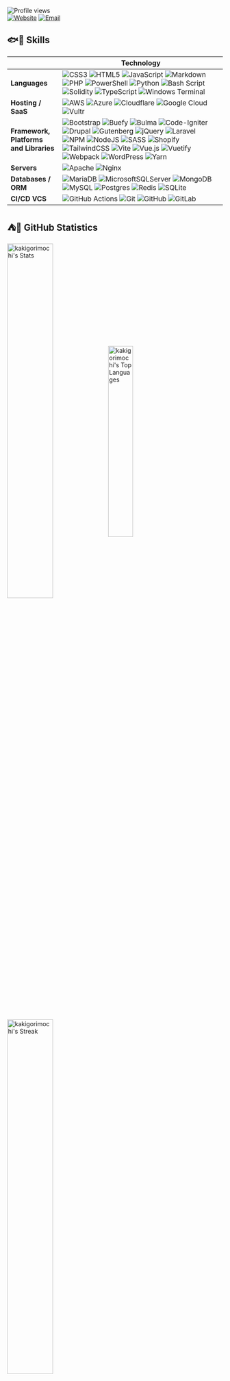 <!--
**kakigorimochi/kakigorimochi** is a ✨ _special_ ✨ repository because its `README.md` (this file) appears on your GitHub profile.

Here are some ideas to get you started:

- 🔭 I’m currently working on ...
- 🌱 I’m currently learning ...
- 👯 I’m looking to collaborate on ...
- 🤔 I’m looking for help with ...
- 💬 Ask me about ...
- 📫 How to reach me: ...
- 😄 Pronouns: ...
- ⚡ Fun fact: ...
-->

![Profile views](https://komarev.com/ghpvc/?username=kakigorimochi&label=Profile%20views&style=for-the-badge&abbreviated=true&color=fb8c00) 
<br />
[![Website](https://img.shields.io/badge/website-futuregadget--apt.ph-%234285F4.svg?style=badge&logoColor=white)](https://futuregadget-apt.ph)
[![Email](https://img.shields.io/badge/Email-hello@futuregadget--apt.ph-%23EA4335.svg?style=badge&logoColor=white)](mailto:hello@futuregadget-apt.ph)

<!--
## 👀🛰️ Socials
[![Facebook](https://img.shields.io/badge/Facebook-%230866FF.svg?style=badge&logo=Facebook&logoColor=white)](https://facebook.com/kakigorimochi) [![X](https://img.shields.io/badge/X-%23000000.svg?style=badge&logo=X&logoColor=white)](https://x.com/kakigorimochi_)

<br />
-->
## 🐟🐔 Skills
|     |Technology|
|-----|-----|
|**Languages**|![CSS3](https://img.shields.io/badge/css3-%231572B6.svg?style=badge&logo=css3&logoColor=white) ![HTML5](https://img.shields.io/badge/html5-%23E34F26.svg?style=badge&logo=html5&logoColor=white) ![JavaScript](https://img.shields.io/badge/javascript-%23323330.svg?style=badge&logo=javascript&logoColor=%23F7DF1E) ![Markdown](https://img.shields.io/badge/markdown-%23000000.svg?style=badge&logo=markdown&logoColor=white) ![PHP](https://img.shields.io/badge/php-%23777BB4.svg?style=badge&logo=php&logoColor=white) ![PowerShell](https://img.shields.io/badge/PowerShell-%235391FE.svg?style=badge&logo=powershell&logoColor=white) ![Python](https://img.shields.io/badge/python-3670A0?style=badge&logo=python&logoColor=ffdd54) ![Bash Script](https://img.shields.io/badge/bash_script-%23121011.svg?style=badge&logo=gnu-bash&logoColor=white) ![Solidity](https://img.shields.io/badge/Solidity-%23363636.svg?style=badge&logo=solidity&logoColor=white) ![TypeScript](https://img.shields.io/badge/typescript-%23007ACC.svg?style=badge&logo=typescript&logoColor=white) ![Windows Terminal](https://img.shields.io/badge/Windows%20Terminal-%234D4D4D.svg?style=badge&logo=windows-terminal&logoColor=white)|
|**Hosting / SaaS**|![AWS](https://img.shields.io/badge/AWS-%23FF9900.svg?style=badge&logo=amazon-aws&logoColor=white) ![Azure](https://img.shields.io/badge/azure-%230072C6.svg?style=badge&logo=microsoftazure&logoColor=white) ![Cloudflare](https://img.shields.io/badge/Cloudflare-F38020?style=badge&logo=Cloudflare&logoColor=white) ![Google Cloud](https://img.shields.io/badge/GoogleCloud-%234285F4.svg?style=badge&logo=google-cloud&logoColor=white) ![Vultr](https://img.shields.io/badge/Vultr-007BFC.svg?style=badge&logo=vultr)|
|**Framework, Platforms<br>and Libraries**|![Bootstrap](https://img.shields.io/badge/bootstrap-%238511FA.svg?style=badge&logo=bootstrap&logoColor=white) ![Buefy](https://img.shields.io/badge/Buefy-7957D5?style=badge&logo=buefy&logoColor=48289E) ![Bulma](https://img.shields.io/badge/bulma-00D0B1?style=badge&logo=bulma&logoColor=white) ![Code-Igniter](https://img.shields.io/badge/CodeIgniter-%23EF4223.svg?style=badge&logo=codeIgniter&logoColor=white) ![Drupal](https://img.shields.io/badge/drupal-%230678BE.svg?style=badge&logo=drupal&logoColor=white) ![Gutenberg](https://img.shields.io/badge/gutenberg-%23077CB2.svg?style=badge&logo=gutenberg&logoColor=white) ![jQuery](https://img.shields.io/badge/jquery-%230769AD.svg?style=badge&logo=jquery&logoColor=white) ![Laravel](https://img.shields.io/badge/laravel-%23FF2D20.svg?style=badge&logo=laravel&logoColor=white) ![NPM](https://img.shields.io/badge/NPM-%23CB3837.svg?style=badge&logo=npm&logoColor=white) ![NodeJS](https://img.shields.io/badge/node.js-%236DA55F?style=badge&logo=node.js&logoColor=white) ![SASS](https://img.shields.io/badge/SASS-hotpink.svg?style=badge&logo=SASS&logoColor=white) ![Shopify](https://img.shields.io/badge/shopify-%237AB55C.svg?style=badge&logo=shopify&logoColor=white) ![TailwindCSS](https://img.shields.io/badge/tailwindcss-%2338B2AC.svg?style=badge&logo=tailwind-css&logoColor=white) ![Vite](https://img.shields.io/badge/vite-%23646CFF.svg?style=badge&logo=vite&logoColor=white) ![Vue.js](https://img.shields.io/badge/vue.js-%2335495e.svg?style=badge&logo=vuedotjs&logoColor=%234FC08D) ![Vuetify](https://img.shields.io/badge/Vuetify-1867C0?style=badge&logo=vuetify&logoColor=AEDDFF) ![Webpack](https://img.shields.io/badge/webpack-%238DD6F9.svg?style=badge&logo=webpack&logoColor=black) ![WordPress](https://img.shields.io/badge/WordPress-%23117AC9.svg?style=badge&logo=WordPress&logoColor=white) ![Yarn](https://img.shields.io/badge/yarn-%232C8EBB.svg?style=badge&logo=yarn&logoColor=white)|
|**Servers**|![Apache](https://img.shields.io/badge/apache-%23D42029.svg?style=badge&logo=apache&logoColor=white) ![Nginx](https://img.shields.io/badge/nginx-%23009639.svg?style=badge&logo=nginx&logoColor=white)|
|**Databases / ORM**|![MariaDB](https://img.shields.io/badge/MariaDB-003545?style=badge&logo=mariadb&logoColor=white) ![MicrosoftSQLServer](https://img.shields.io/badge/Microsoft%20SQL%20Server-CC2927?style=badge&logo=microsoft%20sql%20server&logoColor=white) ![MongoDB](https://img.shields.io/badge/MongoDB-%234ea94b.svg?style=badge&logo=mongodb&logoColor=white) ![MySQL](https://img.shields.io/badge/mysql-4479A1.svg?style=badge&logo=mysql&logoColor=white) ![Postgres](https://img.shields.io/badge/postgres-%23316192.svg?style=badge&logo=postgresql&logoColor=white) ![Redis](https://img.shields.io/badge/redis-%23DD0031.svg?style=badge&logo=redis&logoColor=white) ![SQLite](https://img.shields.io/badge/sqlite-%2307405e.svg?style=badge&logo=sqlite&logoColor=white)|
|**CI/CD VCS**|![GitHub Actions](https://img.shields.io/badge/github%20actions-%232671E5.svg?style=badge&logo=githubactions&logoColor=white) ![Git](https://img.shields.io/badge/git-%23F05033.svg?style=badge&logo=git&logoColor=white) ![GitHub](https://img.shields.io/badge/github-%23121011.svg?style=badge&logo=github&logoColor=white) ![GitLab](https://img.shields.io/badge/gitlab-%23181717.svg?style=badge&logo=gitlab&logoColor=white)|

<!--
#### Design
![Adobe Creative Cloud](https://img.shields.io/badge/Adobe%20Creative%20Cloud-DA1F26.svg?style=badge&logo=Adobe%20Creative%20Cloud&logoColor=white) ![Affinity Designer](https://img.shields.io/badge/affinity%20desginer-%231B72BE.svg?style=badge&logo=affinity-designer&logoColor=white) ![Affinity Photo](https://img.shields.io/badge/affinityphoto-%237E4DD2.svg?style=badge&logo=affinity-photo&logoColor=white) ![Clip Studio Paint](https://img.shields.io/badge/ClipStudioPaint-%23CFD3D3.svg?style=badge&logo=ClipStudioPaint&logoColor=white) ![Figma](https://img.shields.io/badge/figma-%23F24E1E.svg?style=badge&logo=figma&logoColor=white) ![Gimp](https://img.shields.io/badge/Gimp-657D8B?style=badge&logo=gimp&logoColor=FFFFFF) ![Proto.io](https://img.shields.io/badge/Proto.io-161637?style=badge&logo=proto.io&logoColor=00e5ff)

#### Others
![Arduino](https://img.shields.io/badge/-Arduino-00979D?style=badge&logo=Arduino&logoColor=white) ![Postman](https://img.shields.io/badge/Postman-FF6C37?style=badge&logo=postman&logoColor=white) ![Power Bi](https://img.shields.io/badge/power_bi-F2C811?style=badge&logo=powerbi&logoColor=black) ![Raspberry Pi](https://img.shields.io/badge/-Raspberry_Pi-C51A4A?style=badge&logo=Raspberry-Pi) ![Trello](https://img.shields.io/badge/Trello-%23026AA7.svg?style=badge&logo=Trello&logoColor=white) ![Twilio](https://img.shields.io/badge/Twilio-F22F46?style=badge&logo=Twilio&logoColor=white) ![Wireguard](https://img.shields.io/badge/wireguard-%2388171A.svg?style=badge&logo=wireguard&logoColor=white)

<br />
-->
## ⛺🙌 GitHub Statistics
<p>
<a>
  <img width="46.1%" align="center" alt ="kakigorimochi's Stats" src="https://github-readme-stats.vercel.app/api?username=kakigorimochi&theme=ayu-mirage&show_icons=true&hide_border=false&custom_title=kakigorimochi's%20GitHub%20Stats&include_all_commits=true&show=prs_merged,prs_merged_percentage" />
</a>
<a>
  <img width="33.8%" align="center" alt ="kakigorimochi's Top Languages" src="https://github-readme-stats.vercel.app/api/top-langs/?username=kakigorimochi&theme=ayu-mirage&layout=compact&langs_count=10&show_icons=true&hide_border=false&include_all_commits=true" />
</a>
</p>

<p>
<a>
 <img width="46.1%" align="center" alt ="kakigorimochi's Streak" src="https://nirzak-streak-stats.vercel.app/?user=kakigorimochi&theme=ayu-mirage&mode=weekly&hide_border=false&fire=FB8C00&ring=FB8C00" />
</a>
</p>

#### Top Contributed Repository
<a>
  <img width="46.1%" align="center" alt ="kakigorimochi's Top Contributed Repo" src="https://github-contributor-stats.vercel.app/api?username=kakigorimochi&limit=4&theme=ayu-mirage&combine_all_yearly_contributions=true" />
</a>
</p>

<br />

## 🤖🪶 Support and Donate
<p>
  <a href="https://ko-fi.com/kakigorimochi" target="_blank"> 
    <img height="35" align="left" src="https://cdn.ko-fi.com/cdn/kofi3.png?v=3" alt="kakigorimochi" />
  </a>
</p>
<!--
<br /><br />
-->

<!-- Proudly created with GPRM ( https://gprm.itsvg.in ) -->
